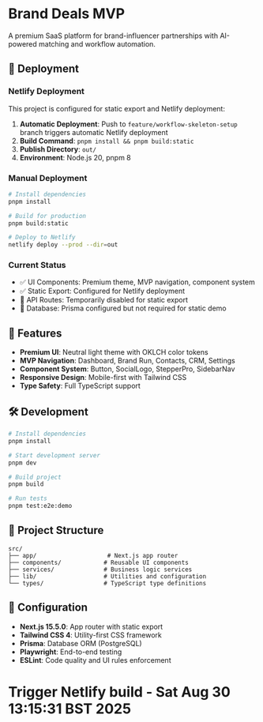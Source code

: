 # Brand Deals MVP

A premium SaaS platform for brand-influencer partnerships with AI-powered matching and workflow automation.

## 🚀 Deployment

### Netlify Deployment

This project is configured for static export and Netlify deployment:

1. **Automatic Deployment**: Push to `feature/workflow-skeleton-setup` branch triggers automatic Netlify deployment
2. **Build Command**: `pnpm install && pnpm build:static`
3. **Publish Directory**: `out/`
4. **Environment**: Node.js 20, pnpm 8

### Manual Deployment

```bash
# Install dependencies
pnpm install

# Build for production
pnpm build:static

# Deploy to Netlify
netlify deploy --prod --dir=out
```

### Current Status

- ✅ UI Components: Premium theme, MVP navigation, component system
- ✅ Static Export: Configured for Netlify deployment
- 🔄 API Routes: Temporarily disabled for static export
- 🔄 Database: Prisma configured but not required for static demo

## 🎨 Features

- **Premium UI**: Neutral light theme with OKLCH color tokens
- **MVP Navigation**: Dashboard, Brand Run, Contacts, CRM, Settings
- **Component System**: Button, SocialLogo, StepperPro, SidebarNav
- **Responsive Design**: Mobile-first with Tailwind CSS
- **Type Safety**: Full TypeScript support

## 🛠️ Development

```bash
# Install dependencies
pnpm install

# Start development server
pnpm dev

# Build project
pnpm build

# Run tests
pnpm test:e2e:demo
```

## 📁 Project Structure

```
src/
├── app/                    # Next.js app router
├── components/            # Reusable UI components
├── services/              # Business logic services
├── lib/                   # Utilities and configuration
└── types/                 # TypeScript type definitions
```

## 🔧 Configuration

- **Next.js 15.5.0**: App router with static export
- **Tailwind CSS 4**: Utility-first CSS framework
- **Prisma**: Database ORM (PostgreSQL)
- **Playwright**: End-to-end testing
- **ESLint**: Code quality and UI rules enforcement
# Trigger Netlify build - Sat Aug 30 13:15:31 BST 2025
